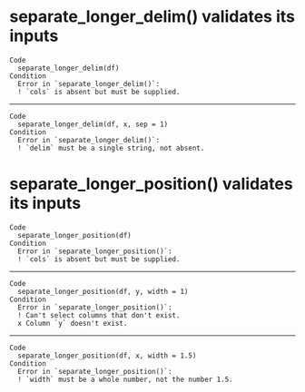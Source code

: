 # separate_longer_delim() validates its inputs

    Code
      separate_longer_delim(df)
    Condition
      Error in `separate_longer_delim()`:
      ! `cols` is absent but must be supplied.

---

    Code
      separate_longer_delim(df, x, sep = 1)
    Condition
      Error in `separate_longer_delim()`:
      ! `delim` must be a single string, not absent.

# separate_longer_position() validates its inputs

    Code
      separate_longer_position(df)
    Condition
      Error in `separate_longer_position()`:
      ! `cols` is absent but must be supplied.

---

    Code
      separate_longer_position(df, y, width = 1)
    Condition
      Error in `separate_longer_position()`:
      ! Can't select columns that don't exist.
      x Column `y` doesn't exist.

---

    Code
      separate_longer_position(df, x, width = 1.5)
    Condition
      Error in `separate_longer_position()`:
      ! `width` must be a whole number, not the number 1.5.

